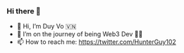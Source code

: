 ### Hi there 👋

- 👋 Hi, I’m Duy Vo 🇻🇳
- 🌱 I’m on the journey of being Web3 Dev 🧑‍💻
- 📫 How to reach me: https://twitter.com/HunterGuy102


